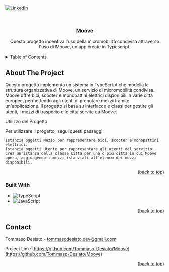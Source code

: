 
<a name="readme-top"></a>

[![LinkedIn][linkedin-shield]][linkedin-url]



<!-- PROJECT LOGO -->
<br />
<div align="center">
  <a href="https://github.com/Tommaso-Desiato/Moove">
    <h3 align="center">Moove</h3>
  </a>

  <p align="center">
    Questo progetto incentiva l'uso della micromobilità condivisa attraverso l'uso di Moove, un'app create in Typescript.
    <br />
    
    
  </p>
</div>



<!-- TABLE OF CONTENTS -->
<details>
  <summary>Table of Contents</summary>
  <ol>
    <li>
      <a href="#about-the-project">About The Project</a>
      <ul>
        <li><a href="#built-with">Built With</a></li>
      </ul>
    </li>
  <li><a href="#contact">Contact</a></li>
  </ol>
</details>



<!-- ABOUT THE PROJECT -->
## About The Project
Questo progetto implementa un sistema in TypeScript che modella la struttura organizzativa di Moove, un servizio di micromobilità condivisa. Moove offre bici, scooter e monopattini elettrici disponibili in varie città europee, permettendo agli utenti di prenotare mezzi tramite un'applicazione.
Il progetto si basa su interfacce e classi per gestire gli utenti, i mezzi di trasporto e le città servite da Moove.

Utilizzo del Progetto

Per utilizzare il progetto, segui questi passaggi:

    Istanzia oggetti Mezzo per rappresentare bici, scooter e monopattini elettrici.
    Istanzia oggetti Utente per rappresentare gli utenti del servizio.
    Crea un'istanza della classe Citta per una o più città in cui Moove opera, aggiungendo i mezzi istanziati all'elenco dei mezzi disponibili.

<p align="right">(<a href="#readme-top">back to top</a>)</p>



### Built With
* ![TypeScript](https://img.shields.io/badge/TypeScript-007ACC?style=for-the-badge&logo=typescript&logoColor=white)
* ![JavaScript](https://img.shields.io/badge/javascript-%23323330.svg?style=for-the-badge&logo=javascript&logoColor=%23F7DF1E)

<p align="right">(<a href="#readme-top">back to top</a>)</p>

<!-- CONTACT -->
## Contact

Tommaso Desiato - tommasodesiato.dev@gmail.com

Project Link: [https://github.com/Tommaso-Desiato/Moove](https://github.com/Tommaso-Desiato/Moove)

<p align="right">(<a href="#readme-top">back to top</a>)</p>




<!-- MARKDOWN LINKS & IMAGES -->
<!-- https://www.markdownguide.org/basic-syntax/#reference-style-links -->


[linkedin-shield]: https://img.shields.io/badge/-LinkedIn-black.svg?style=for-the-badge&logo=linkedin&colorB=555
[linkedin-url]: https://www.linkedin.com/in/tommaso-desiato/
 

